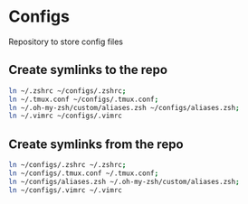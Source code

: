 # Configs
Repository to store config files

## Create symlinks to the repo
```bash
ln ~/.zshrc ~/configs/.zshrc;
ln ~/.tmux.conf ~/configs/.tmux.conf;
ln ~/.oh-my-zsh/custom/aliases.zsh ~/configs/aliases.zsh;
ln ~/.vimrc ~/configs/.vimrc
```

## Create symlinks from the repo
```bash
ln ~/configs/.zshrc ~/.zshrc;
ln ~/configs/.tmux.conf ~/.tmux.conf;
ln ~/configs/aliases.zsh ~/.oh-my-zsh/custom/aliases.zsh;
ln ~/configs/.vimrc ~/.vimrc
```